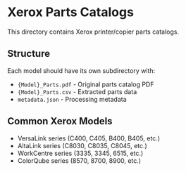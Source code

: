 # Xerox Parts Catalogs

This directory contains Xerox printer/copier parts catalogs.

## Structure
Each model should have its own subdirectory with:
- `{Model}_Parts.pdf` - Original parts catalog PDF
- `{Model}_Parts.csv` - Extracted parts data
- `metadata.json` - Processing metadata

## Common Xerox Models
- VersaLink series (C400, C405, B400, B405, etc.)
- AltaLink series (C8030, C8035, C8045, etc.)
- WorkCentre series (3335, 3345, 6515, etc.)
- ColorQube series (8570, 8700, 8900, etc.)
